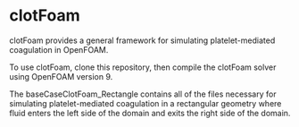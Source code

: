 # clotFoam
clotFoam provides a general framework for simulating platelet-mediated coagulation in OpenFOAM.

To use clotFoam, clone this repository, then compile the clotFoam solver using OpenFOAM version 9.

The baseCaseClotFoam_Rectangle contains all of the files necessary for simulating platelet-mediated coagulation in a rectangular geometry where fluid enters the left side of the domain and exits the right side of the domain. 
